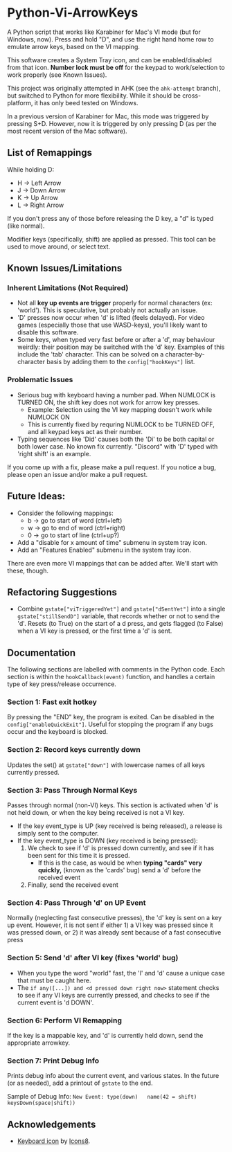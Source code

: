 # Python-Vi-ArrowKeys
A Python script that works like Karabiner for Mac's VI mode (but for Windows, now). Press and hold "D", and use the right hand home row to emulate arrow keys, based on the VI mapping.

This software creates a System Tray icon, and can be enabled/disabled from that icon. **Number lock must be off** for the keypad to work/selection to work properly (see Known Issues).

This project was originally attempted in AHK (see the `ahk-attempt` branch), but switched to Python for more flexibility. While it should be cross-platform, it has only beed tested on Windows.

In a previous version of Karabiner for Mac, this mode was triggered by pressing S+D. However, now it is triggered by only pressing D (as per the most recent version of the Mac software).

## List of Remappings
While holding D:
* H -> Left Arrow
* J -> Down Arrow
* K -> Up Arrow
* L -> Right Arrow

If you don't press any of those before releasing the D key, a "d" is typed (like normal).

Modifier keys (specifically, shift) are applied as pressed. This tool can be used to move around, or select text.

## Known Issues/Limitations
### Inherent Limitations (Not Required)
* Not all **key up events are trigger** properly for normal characters (ex: 'world'). This is speculative, but probably not actually an issue.
* 'D' presses now occur when 'd' is lifted (feels delayed). For video games (especially those that use WASD-keys), you'll likely want to disable this software.
* Some keys, when typed very fast before or after a 'd', may behaviour weirdly: their position may be switched with the 'd' key. Examples of this include the 'tab' character. This can be solved on a character-by-character basis by adding them to the `config["hookKeys"]` list.

### Problematic Issues
* Serious bug with keyboard having a number pad. When NUMLOCK is TURNED ON, the shift key does not work for arrow key presses.
	* Example: Selection using the VI key mapping doesn't work while NUMLOCK ON
	* This is currently fixed by requring NUMLOCK to be TURNED OFF, and all keypad keys act as their number.
* Typing sequences like 'Did' causes both the 'Di' to be both capital or both lower case. No known fix currently. "Discord" with 'D' typed with 'right shift' is an example.

If you come up with a fix, please make a pull request.
If you notice a bug, please open an issue and/or make a pull request.

## Future Ideas:
* Consider the following mappings:
	* b -> go to start of word (ctrl+left)
	* w -> go to end of word (ctrl+right)
	* 0 -> go to start of line (ctrl+up?)
* Add a "disable for x amount of time" submenu in system tray icon.
* Add an "Features Enabled" submenu in the system tray icon.

There are even more VI mappings that can be added after. We'll start with these, though.

## Refactoring Suggestions
* Combine `gstate["viTriggeredYet"]` and `gstate["dSentYet"]` into a single `gstate["stillSendD"]` variable, that records whether or not to send the 'd'. Resets (to True) on the start of a d press, and gets flagged (to False) when a VI key is pressed, or the first time a 'd' is sent.

## Documentation
The following sections are labelled with comments in the Python code. Each section is within the `hookCallback(event)` function, and handles a certain type of key press/release occurrence.

### **Section 1:** Fast exit hotkey
By pressing the "END" key, the program is exited. Can be disabled in the `config["enableQuickExit"]`. Useful for stopping the program if any bugs occur and the keyboard is blocked.

### **Section 2:** Record keys currently down
Updates the set() at `gstate["down"]` with lowercase names of all keys currently pressed.

### **Section 3:** Pass Through Normal Keys
Passes through normal (non-VI) keys. This section is activated when 'd' is not held down, or when the key being received is not a VI key.

* If the key event_type is UP (key received is being released), a release is simply sent to the computer.
* If the key event_type is DOWN (key received is being pressed):
	1. We check to see if 'd' is pressed down currently, and see if it has been sent for this time it is pressed.
		* If this is the case, as would be when **typing "cards" very quickly,** (known as the 'cards' bug) send a 'd' before the received event
	2. Finally, send the received event

### **Section 4:** Pass Through 'd' on UP Event
Normally (neglecting fast consecutive presses), the 'd' key is sent on a key up event. However, it is not sent if either 1) a VI key was pressed since it was pressed down, or 2) it was already sent because of a fast consecutive press

### **Section 5:** Send 'd' after VI key (fixes 'world' bug)
* When you type the word "world" fast, the 'l' and 'd' cause a unique case that must be caught here.
* The `if any([...]) and <d pressed down right now>` statement checks to see if any VI keys are currently pressed, and checks to see if the current event is 'd DOWN'.

### **Section 6:** Perform VI Remapping
If the key is a mappable key, and 'd' is currently held down, send the appropriate arrowkey.

### **Section 7**: Print Debug Info
Prints debug info about the current event, and various states. In the future (or as needed), add a printout of `gstate` to the end.

Sample of Debug Info: `New Event: type(down)   name(42 = shift)                keysDown(space|shift))`

## Acknowledgements
* [Keyboard icon](https://icons8.com/icons/set/keyboard) by [Icons8](https://icons8.com).